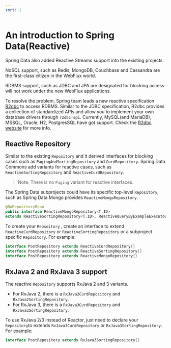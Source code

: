 ```yaml
---
sort: 1
---
```


# An introduction to Spring Data(Reactive)

Spring Data also added Reactive Streams support into the existing projects.

NoSQL support, such as Redis, MongoDB, Couchbase and Cassandra are the first-class citizen in the WebFlux world.

RDBMS support, such as JDBC and JPA are designated for blocking access will not work under the new WebFlux applications. 

To resolve the problem, Spring team leads a new reactive specification [R2dbc](https://R2dbc.io) to access RDBMS. Similar to the JDBC specification, R2dbc provides a collection of standardized APIs and allow you to implement your own database drivers through `r2dbc-spi`. Currently, MySQL(and MariaDB), MSSQL, Oracle, H2, PostgresSQL have got support.  Check the [R2dbc website](https://r2dbc.io/) for more info. 

## Reactive Repository

Similar to the existing `Repository` and it derived interfaces for blocking cases such as `PagingAndSortingRepository` and `CurdRepository`. Spring Data Commons add variants for reactive cases, such as `ReactiveSortingRepository` and `ReactiveCurdRepository`.

> Note: There is no `Paging` variant for reactive interfaces.

The Spring Data subprojects could have its specific top-level `Repository`, such as Spring Data Mongo provides `ReactiveMongoRepository`.

```java
@NoRepositoryBean
public interface ReactiveMongoRepository<T,ID>
extends ReactiveSortingRepository<T,ID>, ReactiveQueryByExampleExecutor<T>{...}
```

To create  your `Repsoitory` ,  create an interface to extend `ReactiveCurdRepository` or `ReactiveSortingRepository`  or a subproject specific `Repsoitory`.  For example:

```java
interface PostRepository extends ReactiveCurdRepository{}
interface PostRepository extends ReactiveSortingRepository{}
interface PostRepository extends ReactiveMongoRepository{}
```

## RxJava 2 and RxJava 3 support 

The reactive  `Repository` supports RxJava 2 and 3 variants.

* For RxJava 2, there is a `RxJava2CurdRepository` and `RxJava2SortingRepository`.
* For RxJava 3, there is a `RxJava3CurdRepository` and `RxJava3SortingRepository`. 

To use RxJava 2/3 instead of Reactor, just need to declare your `Repository`to extends  `RxJava3CurdRepository` or `RxJava3SortingRepository`. For example:

```java
interface PostRepository extends RxJava3SortingRepository{}
```